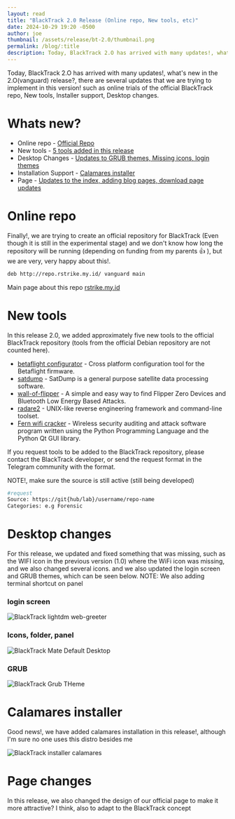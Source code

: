 ```yaml
---
layout: read
title: "BlackTrack 2.0 Release (Online repo, New tools, etc)"
date: 2024-10-29 19:20 -0500
author: joe
thumbnail: /assets/release/bt-2.0/thumbnail.png
permalink: /blog/:title
description: Today, BlackTrack 2.O has arrived with many updates!, what's new in the 2.O(vanguard) release?, there are several updates that we are trying to implement in this version! such as online trials of the official BlackTrack repo, New tools, Installer support, Desktop changes.
---
```

Today, BlackTrack 2.O has arrived with many updates!, what's new in the 2.O(vanguard) release?, there are several updates that we are trying to implement in this version! such as online trials of the official BlackTrack repo, New tools, Installer support, Desktop changes.

# Whats new?

- Online repo - [Official Repo](#online-repo)
- New tools - [5 tools added in this release](#new-tools)
- Desktop Changes - [Updates to GRUB themes, Missing icons, login themes](#desktop-changes)
- Installation Support - [Calamares installer](#calamares-installer)
- Page - [Updates to the index, adding blog pages, download page updates](#page-changes)


# Online repo

Finally!, we are trying to create an official repository for BlackTrack (Even though it is still in the experimental stage) and we don't know how long the repository will be running (depending on funding from my parents &#128077; ), but we are very, very happy about this!.

```bash
deb http://repo.rstrike.my.id/ vanguard main
```
Main page about this repo [rstrike.my.id](https://rstrike.my.id)


# New tools

In this release 2.0, we added approximately five new tools to the official BlackTrack repository (tools from the official Debian repository are not counted here).

- [betaflight configurator]() - Cross platform configuration tool for the Betaflight firmware.
- [satdump]() - SatDump is a general purpose satellite data processing software.
- [wall-of-flipper]() - A simple and easy way to find Flipper Zero Devices and Bluetooth Low Energy Based Attacks.
- [radare2]() -  UNIX-like reverse engineering framework and command-line toolset.
- [Fern wifi cracker]() - Wireless security auditing and attack software program written using the Python Programming Language and the Python Qt GUI library.

If you request tools to be added to the BlackTrack repository, please contact the BlackTrack developer, or send the request format in the Telegram community with the format.

NOTE!, make sure the source is still active (still being developed)

```bash
#request
Source: https://git{hub/lab}/username/repo-name
Categories: e.g Forensic
```

# Desktop changes

For this release, we updated and fixed something that was missing, such as the WIFI icon in the previous version (1.0) where the WiFi icon was missing, and we also changed several icons.
and we also updated the login screen and GRUB themes, which can be seen below.
NOTE: We also adding terminal shortcut on panel


### login screen
![BlackTrack lightdm web-greeter](/assets/release/bt-2.0/log-screen.png)

### Icons, folder, panel
![BlackTrack Mate Default Desktop](/assets/release/bt-2.0/desktop.png)

### GRUB
![BlackTrack Grub THeme](/assets/release/bt-2.0/grub-2.0.png)

# Calamares installer

Good news!, we have added calamares installation in this release!, although I'm sure no one uses this distro besides me

![BlackTrack installer calamares](/assets/release/bt-2.0/blacktrack-calamares.png)

# Page changes

In this release, we also changed the design of our official page to make it more attractive? I think, also to adapt to the BlackTrack concept
